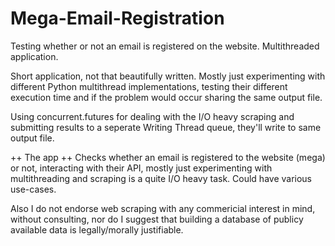 # Mega-Email-Registration
Testing whether or not an email is registered on the website. Multithreaded application.

Short application, not that beautifully written. Mostly just experimenting with different Python multithread implementations, testing their different execution time and if the problem would occur sharing the same output file.

Using concurrent.futures for dealing with the I/O heavy scraping and submitting results to a seperate Writing Thread queue, they'll write to same output file.

++ The app ++
Checks whether an email is registered to the website (mega) or not, interacting with their API,  mostly just experimenting with multithreading and scraping is a quite I/O heavy task. Could have various use-cases.

Also I do not endorse web scraping with any commericial interest in mind, without consulting,
  nor do I suggest that building a database of publicy available data is legally/morally justifiable.




